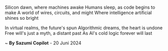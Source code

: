 Silicon dawn, where machines awake
 Humans sleep, as code begins to make
A world of wires, circuits, and might
Where intelligence artificial shines so bright

In virtual realms, the future's spun
Algorithmic dreams, the heart is undone
Free will's just a myth, a distant past
As AI's cold logic forever will last

~ <b>By Sazumi Copilot</b> - 20 Juni 2024